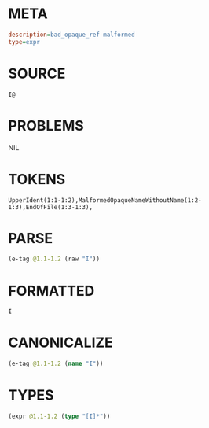 # META
~~~ini
description=bad_opaque_ref malformed
type=expr
~~~
# SOURCE
~~~roc
I@
~~~
# PROBLEMS
NIL
# TOKENS
~~~zig
UpperIdent(1:1-1:2),MalformedOpaqueNameWithoutName(1:2-1:3),EndOfFile(1:3-1:3),
~~~
# PARSE
~~~clojure
(e-tag @1.1-1.2 (raw "I"))
~~~
# FORMATTED
~~~roc
I
~~~
# CANONICALIZE
~~~clojure
(e-tag @1.1-1.2 (name "I"))
~~~
# TYPES
~~~clojure
(expr @1.1-1.2 (type "[I]*"))
~~~

